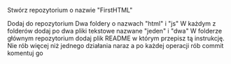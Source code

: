 Stwórz repozytorium o nazwie "FirstHTML"


Dodaj do repozytorium Dwa foldery o nazwach "html" i "js"
W każdym z folderów dodaj po dwa pliki tekstowe nazwane "jeden" i "dwa"
W folderze głównym repozytorium dodaj plik README w którym przepisz tą instrukcję.
Nie rób więcej niż jednego działania naraz a po każdej operacji rób commit komentuj go

